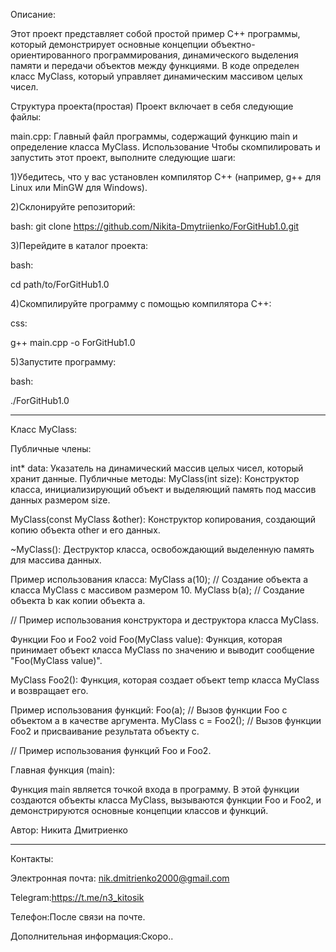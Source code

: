 Описание:

Этот проект представляет собой простой пример C++ программы, который демонстрирует основные концепции объектно-ориентированного программирования, динамического выделения памяти и передачи объектов между функциями. В коде определен класс MyClass, который управляет динамическим массивом целых чисел.

Структура проекта(простая)
Проект включает в себя следующие файлы:

main.cpp: Главный файл программы, содержащий функцию main и определение класса MyClass.
Использование
Чтобы скомпилировать и запустить этот проект, выполните следующие шаги:

1)Убедитесь, что у вас установлен компилятор C++ (например, g++ для Linux или MinGW для Windows).

2)Склонируйте репозиторий:

bash: git clone https://github.com/Nikita-Dmytriienko/ForGitHub1.0.git

3)Перейдите в каталог проекта:

bash:

cd path/to/ForGitHub1.0

4)Скомпилируйте программу с помощью компилятора C++:

css:

g++ main.cpp -o ForGitHub1.0

5)Запустите программу:

bash:

 ./ForGitHub1.0

***********************
Класс MyClass:

Публичные члены:

int* data: Указатель на динамический массив целых чисел, который хранит данные.
Публичные методы:
MyClass(int size): Конструктор класса, инициализирующий объект и выделяющий память под массив данных размером size.

MyClass(const MyClass &other): Конструктор копирования, создающий копию объекта other и его данных.

~MyClass(): Деструктор класса, освобождающий выделенную память для массива данных.

Пример использования класса:
MyClass a(10);   // Создание объекта a класса MyClass с массивом размером 10.
MyClass b(a);    // Создание объекта b как копии объекта a.

// Пример использования конструктора и деструктора класса MyClass.

Функции Foo и Foo2
void Foo(MyClass value): Функция, которая принимает объект класса MyClass по значению и выводит сообщение "Foo(MyClass value)".

MyClass Foo2(): Функция, которая создает объект temp класса MyClass и возвращает его.

Пример использования функций:
Foo(a);       // Вызов функции Foo с объектом a в качестве аргумента.
MyClass c = Foo2();  // Вызов функции Foo2 и присваивание результата объекту c.

// Пример использования функций Foo и Foo2.

Главная функция (main):

Функция main является точкой входа в программу. В этой функции создаются объекты класса MyClass, вызываются функции Foo и Foo2, и демонстрируются основные концепции классов и функций.

Автор: Никита Дмитриенко

*******************************
Контакты:

Электронная почта: nik.dmitrienko2000@gmail.com

Telegram:https://t.me/n3_kitosik

Телефон:После связи на почте.

Дополнительная информация:Скоро..



